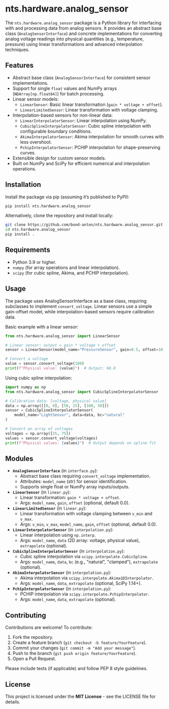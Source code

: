 # nts.hardware.analog_sensor

The `nts.hardware.analog_sensor` package is a Python library for interfacing with and processing
data from analog sensors. It provides an abstract base class (`AnalogSensorInterface`) and concrete
implementations for converting analog voltage readings into physical quantities (e.g., temperature,
pressure) using linear transformations and advanced interpolation techniques.

## Features
- Abstract base class (`AnalogSensorInterface`) for consistent sensor implementations.
- Support for single `float` values and NumPy arrays (`NDArray[np.float64]`) for batch processing.
- Linear sensor models:
  - `LinearSensor`: Basic linear transformation (`gain * voltage + offset`).
  - `LinearLimitedSensor`: Linear transformation with voltage clamping.
- Interpolation-based sensors for non-linear data:
  - `LinearInterpolatorSensor`: Linear interpolation using NumPy.
  - `CubicSplineInterpolatorSensor`: Cubic spline interpolation with configurable boundary
     conditions.
  - `AkimaInterpolatorSensor`: Akima interpolation for smooth curves with less overshoot.
  - `PchipInterpolatorSensor`: PCHIP interpolation for shape-preserving curves.
- Extensible design for custom sensor models.
- Built on NumPy and SciPy for efficient numerical and interpolation operations.

## Installation
Install the package via pip (assuming it’s published to PyPI):
```bash
pip install nts.hardware.analog_sensor
```

Alternatively, clone the repository and install locally:
```bash
git clone https://github.com/bond-anton/nts.hardware.analog_sensor.git
cd nts.hardware.analog_sensor
pip install .
```

## Requirements

 - Python 3.9 or higher.
 - `numpy` (for array operations and linear interpolation).
 - `scipy` (for cubic spline, Akima, and PCHIP interpolation).

## Usage
The package uses AnalogSensorInterface as a base class, requiring subclasses to implement
`convert_voltage`. 
Linear sensors use a simple gain-offset model, while interpolation-based sensors require
calibration data.

Basic example with a linear sensor:
```python
from nts.hardware.analog_sensor import LinearSensor

# Linear sensor: output = gain * voltage + offset
sensor = LinearSensor(model_name="PressureSensor", gain=0.5, offset=10)

# Convert a voltage
value = sensor.convert_voltage(100)
print(f"Physical value: {value}")  # Output: 60.0
```

Using cubic spline interpolation:

```python
import numpy as np
from nts.hardware.analog_sensor import CubicSplineInterpolatorSensor

# Calibration data: [voltage, physical value]
data = np.array([[0, 0], [50, 25], [100, 50]])
sensor = CubicSplineInterpolatorSensor(
    model_name="LightSensor", data=data, bc="natural"
)

# Convert an array of voltages
voltages = np.array([25, 75])
values = sensor.convert_voltage(voltages)
print(f"Physical values: {values}")  # Output depends on spline fit
```

## Modules
 - **`AnalogSensorInterface`** (in `interface.py`):
   - Abstract base class requiring `convert_voltage` implementation.
   - Attributes: `model_name` (str) for sensor identification.
   - Supports single float or NumPy array inputs/outputs.
 - **`LinearSensor`** (in `linear.py`):
   - Linear transformation: `gain * voltage + offset`.
   - Args: `model_name`, `gain`, `offset` (optional, default 0.0).
 - **`LinearLimitedSensor`** (in `linear.py`):
   - Linear transformation with voltage clamping between `v_min` and `v_max`.
   - Args: `v_min`, `v_max`, `model_name`, `gain`, `offset` (optional, default 0.0).
 - **`LinearInterpolatorSensor`** (in `interpolation.py`):
   - Linear interpolation using `np.interp`.
   - Args: `model_name`, `data` (2D array: voltage, physical value), `extrapolate` (optional).
 - **`CubicSplineInterpolatorSensor`** (in `interpolation.py`):
   - Cubic spline interpolation via `scipy.interpolate.CubicSpline`.
   - Args: `model_name`, `data`, `bc` (e.g., "natural", "clamped"), `extrapolate` (optional).
 - **`AkimaInterpolatorSensor`** (in `interpolation.py`):
   - Akima interpolation via `scipy.interpolate.Akima1DInterpolator`.
   - Args: `model_name`, `data`, `extrapolate` (optional, SciPy 1.14+).
 - **`PchipInterpolatorSensor`** (in `interpolation.py`):
   - PCHIP interpolation via `scipy.interpolate.PchipInterpolator`.
   - Args: `model_name`, `data`, `extrapolate` (optional).
 
## Contributing

Contributions are welcome! To contribute:

1. Fork the repository.
2. Create a feature branch (`git checkout -b feature/YourFeature`).
3. Commit your changes (`git commit -m "Add your message"`).
4. Push to the branch (`git push origin feature/YourFeature`).
5. Open a Pull Request.

Please include tests (if applicable) and follow PEP 8 style guidelines.

## License

This project is licensed under the **MIT License** - see the LICENSE file for details.
